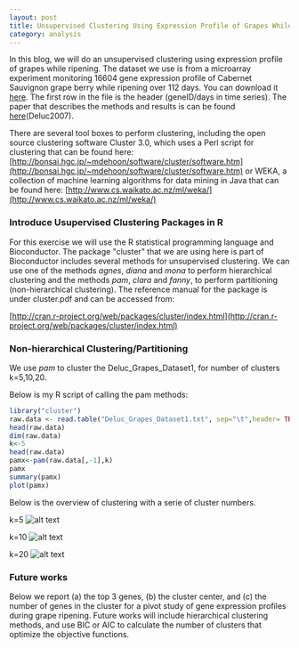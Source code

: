 ```yaml
---
layout: post
title: Unsupervised Clustering Using Expression Profile of Grapes While Ripening
category: analysis
---
```


In this blog, we will do an unsupervised clustering using expression profile of grapes while ripening. The dataset we use is from a microarray experiment monitoring 16604 gene expression profile of Cabernet Sauvignon grape berry while ripening over 112 days. You can download it [here](https://github.com/jinzhenfan/jinzhenfan.github.io/tree/master/scripts/Clustering/Deluc_Grapes_Dataset1.txt). 
The first row in the file is the header (geneID/days in time series). The paper that describes the methods and results is can be found [here](https://www.ncbi.nlm.nih.gov/pmc/articles/PMC2220006/)(Deluc2007).


There are several tool boxes to perform clustering, including the open source clustering software Cluster 3.0, which uses a Perl script for clustering that can be found here:
[http://bonsai.hgc.jp/~mdehoon/software/cluster/software.htm](http://bonsai.hgc.jp/~mdehoon/software/cluster/software.htm)
or WEKA, a collection of machine learning algorithms for data mining in Java that can be found here:
[http://www.cs.waikato.ac.nz/ml/weka/](http://www.cs.waikato.ac.nz/ml/weka/)

### Introduce Usupervised Clustering Packages in R

For this exercise we will use the R statistical programming language and Bioconductor. The package "cluster" that we are using here is part of Bioconductor includes several methods for unsupervised clustering. We can use one of the methods _agnes_, _diana_ and
_mona_ to perform hierarchical clustering and the methods _pam_, _clara_ and _fanny_, to perform partitioning (non-hierarchical clustering). The reference manual for the package is under cluster.pdf and can be accessed from:

[http://cran.r-project.org/web/packages/cluster/index.html](http://cran.r-project.org/web/packages/cluster/index.html)


### Non-hierarchical Clustering/Partitioning

We use _pam_ to cluster the Deluc_Grapes_Dataset1, for number of clusters k=5,10,20. 

Below is my R script of calling the pam methods:

```r
library("cluster")
raw.data <- read.table("Deluc_Grapes_Dataset1.txt", sep="\t",header= TRUE, skip=1)
head(raw.data)
dim(raw.data)
k<-5
head(raw.data)
pamx<-pam(raw.data[,-1],k)
pamx
summary(pamx)
plot(pamx)
```

Below is the overview of clustering with a serie of cluster numbers.

k=5
![alt text](https://rawgit.com/jinzhenfan/jinzhenfan.github.io/master/images/clustering/k5.png)

k=10
![alt text](https://rawgit.com/jinzhenfan/jinzhenfan.github.io/master/images/clustering/k10.png)

k=20
![alt text](https://rawgit.com/jinzhenfan/jinzhenfan.github.io/master/images/clustering/k20.png)

### Future works

Below we report (a) the top 3 genes, (b) the cluster center, and (c) the number of genes in the cluster for a pivot study of gene expression profiles during grape ripening. Future works will include hierarchical clustering methods, and use BIC or AIC to calculate the number of clusters that optimize the objective functions.


